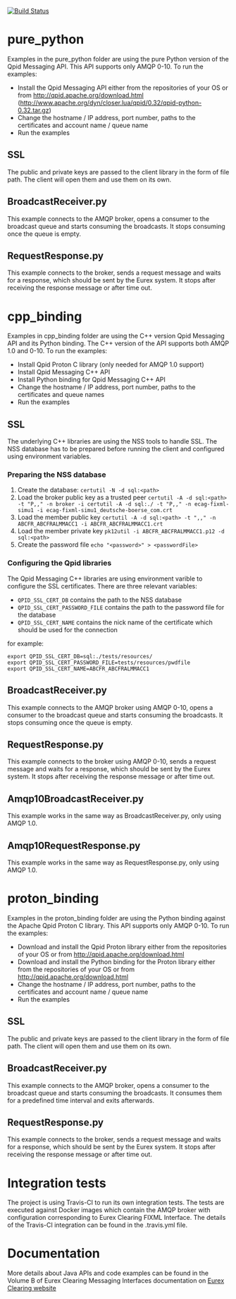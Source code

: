 [![Build Status](https://travis-ci.org/Eurex-Clearing-Messaging-Interfaces/Python-Code-Examples.svg?branch=master)](https://travis-ci.org/Eurex-Clearing-Messaging-Interfaces/Python-Code-Examples)

# pure_python

Examples in the pure_python folder are using the pure Python version of the Qpid Messaging API. This API supports only AMQP 0-10. To run the examples:
- Install the Qpid Messaging API either from the repositories of your OS or from http://qpid.apache.org/download.html (http://www.apache.org/dyn/closer.lua/qpid/0.32/qpid-python-0.32.tar.gz)
- Change the hostname / IP address, port number, paths to the certificates and account name / queue name
- Run the examples

## SSL

The public and private keys are passed to the client library in the form of file path. The client will open them and use them on its own.

## BroadcastReceiver.py

This example connects to the AMQP broker, opens a consumer to the broadcast queue and starts consuming the broadcasts. It stops consuming once the queue is empty.

## RequestResponse.py

This example connects to the broker, sends a request message and waits for a response, which should be sent by the Eurex system. It stops after receiving the response message or after time out.

# cpp_binding

Examples in cpp_binding folder are using the C++ version Qpid Messaging API and its Python binding. The C++ version of the API supports both AMQP 1.0 and 0-10. To run the examples:
- Install Qpid Proton C library (only needed for AMQP 1.0 support)
- Install Qpid Messaging C++ API
- Install Python binding for Qpid Messaging C++ API
- Change the hostname / IP address, port number, paths to the certificates and queue names
- Run the examples

## SSL

The underlying C++ libraries are using the NSS tools to handle SSL. The NSS database has to be prepared before running the client and configured using environment variables.

### Preparing the NSS database

1. Create the database: `certutil -N -d sql:<path>`
2. Load the broker public key as a trusted peer `certutil -A -d sql:<path> -t "P,," -n broker -i certutil -A -d sql:./ -t "P,," -n ecag-fixml-simu1 -i ecag-fixml-simu1_deutsche-boerse_com.crt`
3. Load the member public key `certutil -A -d sql:<path> -t ",," -n ABCFR_ABCFRALMMACC1 -i ABCFR_ABCFRALMMACC1.crt`
4. Load the member private key `pk12util -i ABCFR_ABCFRALMMACC1.p12 -d sql:<path>`
5. Create the password file `echo "<password>" > <passwordFile>`

### Configuring the Qpid libraries

The Qpid Messaging C++ libraries are using environment varible to configure the SSL certificates. There are three relevant variables:
- `QPID_SSL_CERT_DB` contains the path to the NSS database
- `QPID_SSL_CERT_PASSWORD_FILE` contains the path to the password file for the database
- `QPID_SSL_CERT_NAME` contains the nick name of the certificate which should be used for the connection

for example:
```
export QPID_SSL_CERT_DB=sql:./tests/resources/
export QPID_SSL_CERT_PASSWORD_FILE=tests/resources/pwdfile
export QPID_SSL_CERT_NAME=ABCFR_ABCFRALMMACC1
```

## BroadcastReceiver.py

This example connects to the AMQP broker using AMQP 0-10, opens a consumer to the broadcast queue and starts consuming the broadcasts. It stops consuming once the queue is empty.

## RequestResponse.py

This example connects to the broker using AMQP 0-10, sends a request message and waits for a response, which should be sent by the Eurex system. It stops after receiving the response message or after time out.

## Amqp10BroadcastReceiver.py

This example works in the same way as BroadcastReceiver.py, only using AMQP 1.0.

## Amqp10RequestResponse.py

This example works in the same way as RequestResponse.py, only using AMQP 1.0.

# proton_binding

Examples in the proton_binding folder are using the Python binding against the Apache Qpid Proton C library. This API supports only AMQP 0-10. To run the examples:
- Download and install the Qpid Proton library either from the repositories of your OS or from http://qpid.apache.org/download.html
- Download and install the Python binding for the Proton library either from the repositories of your OS or from http://qpid.apache.org/download.html
- Change the hostname / IP address, port number, paths to the certificates and account name / queue name
- Run the examples

## SSL

The public and private keys are passed to the client library in the form of file path. The client will open them and use them on its own.

## BroadcastReceiver.py

This example connects to the AMQP broker, opens a consumer to the broadcast queue and starts consuming the broadcasts. It consumes them for a predefined time interval and exits afterwards.

## RequestResponse.py

This example connects to the broker, sends a request message and waits for a response, which should be sent by the Eurex system. It stops after receiving the response message or after time out.

# Integration tests

The project is using Travis-CI to run its own integration tests. The tests are executed against Docker images which contain the AMQP broker with configuration corresponding to Eurex Clearing FIXML Interface. The details of the Travis-CI integration can be found in the .travis.yml file.

# Documentation

More details about Java APIs and code examples can be found in the Volume B of Eurex Clearing Messaging Interfaces documentation on [Eurex Clearing website](http://www.eurexclearing.com/clearing-en/technology/eurex-release14/system-documentation/system-documentation/861464?frag=861450)
